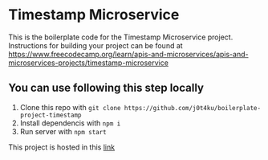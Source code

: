 # Timestamp Microservice

This is the boilerplate code for the Timestamp Microservice project. Instructions for building your project can be found at https://www.freecodecamp.org/learn/apis-and-microservices/apis-and-microservices-projects/timestamp-microservice

## You can use following this step locally
1. Clone this repo with ```git clone https://github.com/j0t4ku/boilerplate-project-timestamp```
2. Install dependencis with ```npm i```
3. Run server with ```npm start```

This project is hosted in this [link](https://boilerplate-project-timestamp-30uc.onrender.com)